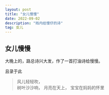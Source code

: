 ```yaml
---
layout: post
title: "女儿慢慢"
date: 2022-09-02
description: "贱内给慢仔的诗"
tag: 女儿  
---    
```



##     女儿慢慢  

大晚上的，路总诗兴大发，作了一首打油诗给慢慢。  

且录于此

>风儿轻轻吹，  
>树叶沙沙响，
>月亮在天上，
>宝宝在妈妈的怀里